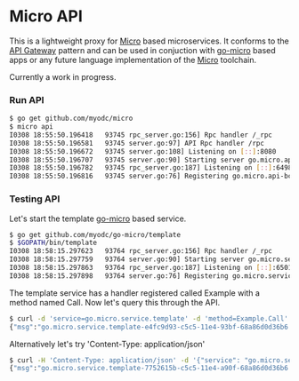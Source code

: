 # Micro API

This is a lightweight proxy for [Micro](https://github.com/myodc/micro) based microservices. It conforms to the [API Gateway](http://microservices.io/patterns/apigateway.html) pattern and can be used in conjuction with [go-micro](https://github.com/myodc/go-micro) based apps or any future language implementation of the [Micro](https://github.com/myodc/micro) toolchain.

Currently a work in progress.

### Run API
```bash
$ go get github.com/myodc/micro
$ micro api
I0308 18:55:50.196418   93745 rpc_server.go:156] Rpc handler /_rpc
I0308 18:55:50.196581   93745 server.go:97] API Rpc handler /rpc
I0308 18:55:50.196672   93745 server.go:108] Listening on [::]:8080
I0308 18:55:50.196707   93745 server.go:90] Starting server go.micro.api id go.micro.api-bcee5e02-c5c4-11e4-a534-68a86d0d36b6
I0308 18:55:50.196782   93745 rpc_server.go:187] Listening on [::]:64983
I0308 18:55:50.196816   93745 server.go:76] Registering go.micro.api-bcee5e02-c5c4-11e4-a534-68a86d0d36b6
```

### Testing API

Let's start the template [go-micro](https://github.com/myodc/go-micro) based service.
```bash
$ go get github.com/myodc/go-micro/template
$ $GOPATH/bin/template 
I0308 18:58:15.297623   93764 rpc_server.go:156] Rpc handler /_rpc
I0308 18:58:15.297759   93764 server.go:90] Starting server go.micro.service.template id go.micro.service.template-136b13f0-c5c5-11e4-a290-68a86d0d36b6
I0308 18:58:15.297863   93764 rpc_server.go:187] Listening on [::]:65013
I0308 18:58:15.297898   93764 server.go:76] Registering go.micro.service.template-136b13f0-c5c5-11e4-a290-68a86d0d36b6
```

The template service has a handler registered called Example with a method named Call. 
Now let's query this through the API. 
```bash
$ curl -d 'service=go.micro.service.template' -d 'method=Example.Call' -d 'request={"name": "Asim Aslam"}' http://localhost:8080/rpc
{"msg":"go.micro.service.template-e4fc9d93-c5c5-11e4-93bf-68a86d0d36b6: Hello Asim Aslam"}
```

Alternatively let's try 'Content-Type: application/json'
```bash
$ curl -H 'Content-Type: application/json' -d '{"service": "go.micro.service.template", "method": "Example.Call", "request": {"name": "Asim Aslam"}}' http://localhost:8080/rpc
{"msg":"go.micro.service.template-7752615b-c5c5-11e4-a90f-68a86d0d36b6: Hello Asim Aslam"}
```
